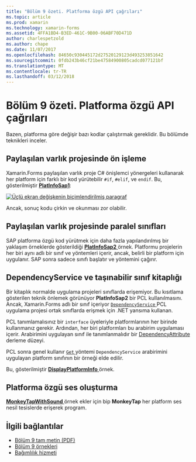 ```yaml
---
title: "Bölüm 9 özeti. Platforma özgü API çağrıları"
ms.topic: article
ms.prod: xamarin
ms.technology: xamarin-forms
ms.assetid: 4FFA1BD4-B3ED-461C-9B00-06ABF70D471D
author: charlespetzold
ms.author: chape
ms.date: 11/07/2017
ms.openlocfilehash: 84650c930445172d27520129123d493253851642
ms.sourcegitcommit: 0fdb243b46cf21be47584900805cadcd077121bf
ms.translationtype: MT
ms.contentlocale: tr-TR
ms.lasthandoff: 03/12/2018
---
```

# <a name="summary-of-chapter-9-platform-specific-api-calls"></a>Bölüm 9 özeti. Platforma özgü API çağrıları

Bazen, platforma göre değişir bazı kodlar çalıştırmak gereklidir. Bu bölümde teknikleri inceler.

## <a name="preprocessing-in-the-shared-asset-project"></a>Paylaşılan varlık projesinde ön işleme

Xamarin.Forms paylaşılan varlık proje C# önişlemci yönergeleri kullanarak her platform için farklı bir kod yürütebilir `#if`, `#elif`, ve `endif`. Bu, gösterilmiştir [ **PlatInfoSap1**](https://github.com/xamarin/xamarin-forms-book-samples/tree/master/Chapter09/PlatInfoSap1):

[![Üçlü ekran değişkenin biçimlendirilmiş paragraf](images/ch09fg01-small.png "cihaz modeli ve işletim sistemi")](images/ch09fg01-large.png#lightbox "cihaz modeli ve işletim sistemi")

Ancak, sonuç kodu çirkin ve okunması zor olabilir.

## <a name="parallel-classes-in-the-shared-asset-project"></a>Paylaşılan varlık projesinde paralel sınıfları

SAP platforma özgü kod yürütmek için daha fazla yapılandırılmış bir yaklaşım örneklerde gösterildiği [ **PlatInfoSap2** ](https://github.com/xamarin/xamarin-forms-book-samples/tree/master/Chapter09/PlatInfoSap2) örnek. Platformu projelerin her biri aynı adlı bir sınıf ve yöntemleri içerir, ancak, belirli bir platform için uygulanır. SAP sonra sadece sınıfı başlatır ve yöntemini çağırır.

## <a name="dependencyservice-and-the-portable-class-library"></a>DependencyService ve taşınabilir sınıf kitaplığı

Bir kitaplık normalde uygulama projeleri sınıflarda erişemiyor. Bu kısıtlama gösterilen teknik önlemek görünüyor **PlatInfoSap2** bir PCL kullanılmasını. Ancak, Xamarin.Forms adlı bir sınıf içeriyor [ `DependencyService` ](https://developer.xamarin.com/api/type/Xamarin.Forms.DependencyService/) PCL uygulama projesi ortak sınıflarda erişmek için .NET yansıma kullanan.

PCL tanımlamalısınız bir `interface` üyeleriyle platformlarının her birinde kullanmanız gerekir. Ardından, her biri platformları bu arabirim uygulaması içerir. Arabirimini uygulayan sınıf ile tanımlanmalıdır bir [DependencyAttribute](https://developer.xamarin.com/api/type/Xamarin.Forms.DependencyAttribute/) derleme düzeyi.

PCL sonra genel kullanır [ `Get` ](https://developer.xamarin.com/api/member/Xamarin.Forms.DependencyService.Get{T}/p/Xamarin.Forms.DependencyFetchTarget/) yöntemi `DependencyService` arabirimini uygulayan platform sınıfının bir örneği elde edilir.

Bu, gösterilmiştir [ **DisplayPlatformInfo** ](https://github.com/xamarin/xamarin-forms-book-samples/tree/master/Chapter09/DisplayPlatformInfo) örnek.

## <a name="platform-specific-sound-generation"></a>Platforma özgü ses oluşturma

[ **MonkeyTapWithSound** ](https://github.com/xamarin/xamarin-forms-book-samples/tree/master/Chapter09/MonkeyTapWithSound) örnek ekler için bip **MonkeyTap** her platform ses nesil tesislerde erişerek program.



## <a name="related-links"></a>İlgili bağlantılar

- [Bölüm 9 tam metin (PDF)](https://download.xamarin.com/developer/xamarin-forms-book/XamarinFormsBook-Ch09-Apr2016.pdf)
- [Bölüm 9 örnekleri](https://github.com/xamarin/xamarin-forms-book-samples/tree/master/Chapter09)
- [Bağımlılık hizmeti](~/xamarin-forms/app-fundamentals/dependency-service/index.md)

